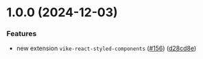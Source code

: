 # 1.0.0 (2024-12-03)


### Features

* new extension `vike-react-styled-components` ([#156](https://github.com/vikejs/vike-react/issues/156)) ([d28cd8e](https://github.com/vikejs/vike-react/commit/d28cd8e366a6aa0b5bc861de8c818b9ff5f5cf66))



